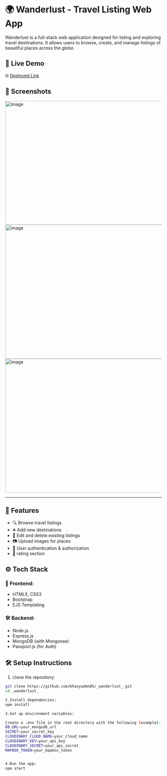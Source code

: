 # 🌍 Wanderlust - Travel Listing Web App

Wanderlust is a full-stack web application designed for listing and exploring travel destinations. It allows users to browse, create, and manage listings of beautiful places across the globe.

## 🔗 Live Demo

🌐 [Deployed Link](https://wanderlust-2gx1.onrender.com/listings)

## 📸 Screenshots

<img width="938" height="398" alt="image" src="https://github.com/user-attachments/assets/68d9a472-9587-46f0-9d5c-1a909f23a26c" />
<img width="945" height="431" alt="image" src="https://github.com/user-attachments/assets/ed9f569d-169f-46ae-8eb7-c5958f43116b" />
<img width="935" height="432" alt="image" src="https://github.com/user-attachments/assets/2d370acf-a2ab-4bed-a865-812093ba6216" />




---

## 🚀 Features

- 🔍 Browse travel listings
- ➕ Add new destinations
- 📝 Edit and delete existing listings
- 📷 Upload images for places
- 🔐 User authentication & authorization
- 💬 rating section

## ⚙️ Tech Stack

### 🧰 Frontend:
- HTML5, CSS3
- Bootstrap
- EJS Templating

### 🛠️ Backend:
- Node.js
- Express.js
- MongoDB (with Mongoose)
- Passport.js (for Auth)

 ## 🛠️ Setup Instructions

1. clone the repository:

```bash
git clone https://github.com/bhavyadmn05/_wanderlust_.git
cd _wanderlust_

2.Install dependencies:
npm install

3.Set up environment variables:

Create a .env file in the root directory with the following (example):
DB_URL=your_mongodb_url
SECRET=your_secret_key
CLOUDINARY_CLOUD_NAME=your_cloud_name
CLOUDINARY_KEY=your_api_key
CLOUDINARY_SECRET=your_api_secret
MAPBOX_TOKEN=your_mapbox_token


4.Run the app:
npm start

